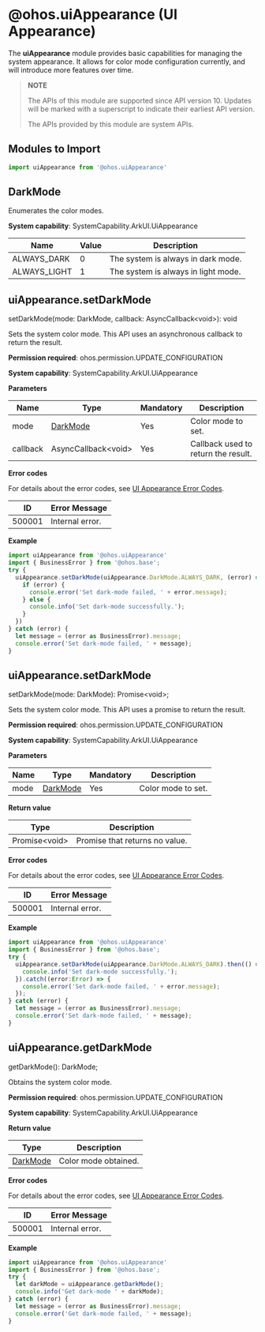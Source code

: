# @ohos.uiAppearance (UI Appearance)

The **uiAppearance** module provides basic capabilities for managing the system appearance. It allows for color mode configuration currently, and will introduce more features over time.

> **NOTE**
>
> The APIs of this module are supported since API version 10. Updates will be marked with a superscript to indicate their earliest API version.
>
> The APIs provided by this module are system APIs.


## Modules to Import

```ts
import uiAppearance from '@ohos.uiAppearance'
```


## DarkMode

Enumerates the color modes.


**System capability**: SystemCapability.ArkUI.UiAppearance

| Name| Value| Description|
| -- | -- | -- |
| ALWAYS_DARK | 0 | The system is always in dark mode. |
| ALWAYS_LIGHT | 1 | The system is always in light mode.|


## uiAppearance.setDarkMode

setDarkMode(mode: DarkMode, callback: AsyncCallback\<void>): void

Sets the system color mode. This API uses an asynchronous callback to return the result.

**Permission required**: ohos.permission.UPDATE_CONFIGURATION

**System capability**: SystemCapability.ArkUI.UiAppearance

**Parameters**

| Name| Type| Mandatory| Description|
| -- | -- | -- | -- |
| mode | [DarkMode](#darkmode) | Yes| Color mode to set.|
| callback | AsyncCallback\<void>| Yes| Callback used to return the result.|

**Error codes**

For details about the error codes, see [UI Appearance Error Codes](../errorcodes/errorcode-uiappearance.md).

| ID| Error Message|
| -- | -- |
| 500001 | Internal error. |

**Example**

  ```ts
import uiAppearance from '@ohos.uiAppearance'
import { BusinessError } from '@ohos.base';
try {
    uiAppearance.setDarkMode(uiAppearance.DarkMode.ALWAYS_DARK, (error) => {
      if (error) {
        console.error('Set dark-mode failed, ' + error.message);
      } else {
        console.info('Set dark-mode successfully.');
      }
    })
} catch (error) {
    let message = (error as BusinessError).message;
    console.error('Set dark-mode failed, ' + message);
}
  ```


## uiAppearance.setDarkMode

setDarkMode(mode: DarkMode): Promise\<void>;

Sets the system color mode. This API uses a promise to return the result.

**Permission required**: ohos.permission.UPDATE_CONFIGURATION

**System capability**: SystemCapability.ArkUI.UiAppearance

**Parameters**

| Name| Type| Mandatory| Description|
| -- | -- | -- | -- |
| mode | [DarkMode](#darkmode) | Yes| Color mode to set.|

**Return value**

| Type  | Description                          |
| ------ | ------------------------------ |
| Promise\<void> | Promise that returns no value.|

**Error codes**

For details about the error codes, see [UI Appearance Error Codes](../errorcodes/errorcode-uiappearance.md).

| ID| Error Message|
| -- | -- |
| 500001 | Internal error. |

**Example**

  ```ts
import uiAppearance from '@ohos.uiAppearance'
import { BusinessError } from '@ohos.base';
try {
    uiAppearance.setDarkMode(uiAppearance.DarkMode.ALWAYS_DARK).then(() => {
      console.info('Set dark-mode successfully.');
    }).catch((error:Error) => {
      console.error('Set dark-mode failed, ' + error.message);
    });
} catch (error) {
    let message = (error as BusinessError).message;
    console.error('Set dark-mode failed, ' + message);
}
  ```


## uiAppearance.getDarkMode

getDarkMode(): DarkMode;

Obtains the system color mode.

**Permission required**: ohos.permission.UPDATE_CONFIGURATION

**System capability**: SystemCapability.ArkUI.UiAppearance

**Return value**

| Type| Description|
| -- | -- |
|[DarkMode](#darkmode) | Color mode obtained.|

**Error codes**

For details about the error codes, see [UI Appearance Error Codes](../errorcodes/errorcode-uiappearance.md).

| ID| Error Message|
| -- | -- |
| 500001 | Internal error. |

**Example**

  ```ts
import uiAppearance from '@ohos.uiAppearance'
import { BusinessError } from '@ohos.base';
try {
    let darkMode = uiAppearance.getDarkMode();
    console.info('Get dark-mode ' + darkMode);
} catch (error) {
    let message = (error as BusinessError).message;
    console.error('Get dark-mode failed, ' + message);
}
  ```
